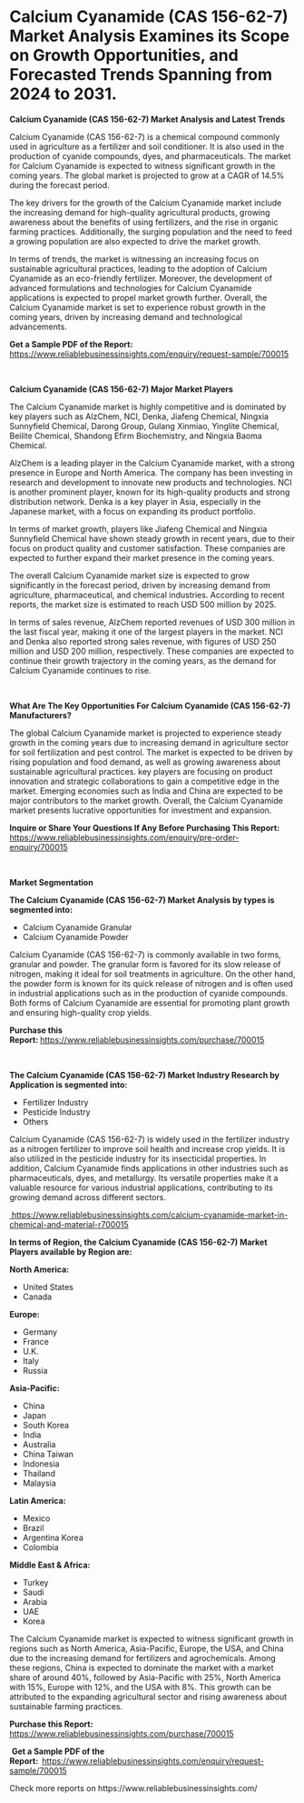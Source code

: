 <p><h1>Calcium Cyanamide (CAS 156-62-7) Market Analysis Examines its Scope on Growth Opportunities, and Forecasted Trends Spanning from 2024 to 2031.</h1></p><p><strong>Calcium Cyanamide (CAS 156-62-7) Market Analysis and Latest Trends</strong></p>
<p><p>Calcium Cyanamide (CAS 156-62-7) is a chemical compound commonly used in agriculture as a fertilizer and soil conditioner. It is also used in the production of cyanide compounds, dyes, and pharmaceuticals. The market for Calcium Cyanamide is expected to witness significant growth in the coming years. The global market is projected to grow at a CAGR of 14.5% during the forecast period.</p><p>The key drivers for the growth of the Calcium Cyanamide market include the increasing demand for high-quality agricultural products, growing awareness about the benefits of using fertilizers, and the rise in organic farming practices. Additionally, the surging population and the need to feed a growing population are also expected to drive the market growth.</p><p>In terms of trends, the market is witnessing an increasing focus on sustainable agricultural practices, leading to the adoption of Calcium Cyanamide as an eco-friendly fertilizer. Moreover, the development of advanced formulations and technologies for Calcium Cyanamide applications is expected to propel market growth further. Overall, the Calcium Cyanamide market is set to experience robust growth in the coming years, driven by increasing demand and technological advancements.</p></p>
<p><strong>Get a Sample PDF of the Report:&nbsp;</strong> <a href="https://www.reliablebusinessinsights.com/enquiry/request-sample/700015">https://www.reliablebusinessinsights.com/enquiry/request-sample/700015</a></p>
<p>&nbsp;</p>
<p><strong>Calcium Cyanamide (CAS 156-62-7) Major Market Players</strong></p>
<p><p>The Calcium Cyanamide market is highly competitive and is dominated by key players such as AlzChem, NCI, Denka, Jiafeng Chemical, Ningxia Sunnyfield Chemical, Darong Group, Gulang Xinmiao, Yinglite Chemical, Beilite Chemical, Shandong Efirm Biochemistry, and Ningxia Baoma Chemical. </p><p>AlzChem is a leading player in the Calcium Cyanamide market, with a strong presence in Europe and North America. The company has been investing in research and development to innovate new products and technologies. NCI is another prominent player, known for its high-quality products and strong distribution network. Denka is a key player in Asia, especially in the Japanese market, with a focus on expanding its product portfolio.</p><p>In terms of market growth, players like Jiafeng Chemical and Ningxia Sunnyfield Chemical have shown steady growth in recent years, due to their focus on product quality and customer satisfaction. These companies are expected to further expand their market presence in the coming years. </p><p>The overall Calcium Cyanamide market size is expected to grow significantly in the forecast period, driven by increasing demand from agriculture, pharmaceutical, and chemical industries. According to recent reports, the market size is estimated to reach USD 500 million by 2025.</p><p>In terms of sales revenue, AlzChem reported revenues of USD 300 million in the last fiscal year, making it one of the largest players in the market. NCI and Denka also reported strong sales revenue, with figures of USD 250 million and USD 200 million, respectively. These companies are expected to continue their growth trajectory in the coming years, as the demand for Calcium Cyanamide continues to rise.</p></p>
<p>&nbsp;</p>
<p><strong>What Are The Key Opportunities For Calcium Cyanamide (CAS 156-62-7) Manufacturers?</strong></p>
<p><p>The global Calcium Cyanamide market is projected to experience steady growth in the coming years due to increasing demand in agriculture sector for soil fertilization and pest control. The market is expected to be driven by rising population and food demand, as well as growing awareness about sustainable agricultural practices. key players are focusing on product innovation and strategic collaborations to gain a competitive edge in the market. Emerging economies such as India and China are expected to be major contributors to the market growth. Overall, the Calcium Cyanamide market presents lucrative opportunities for investment and expansion.</p></p>
<p><strong>Inquire or Share Your Questions If Any Before Purchasing This Report:</strong> <a href="https://www.reliablebusinessinsights.com/enquiry/pre-order-enquiry/700015">https://www.reliablebusinessinsights.com/enquiry/pre-order-enquiry/700015</a></p>
<p>&nbsp;</p>
<p><strong>Market Segmentation</strong></p>
<p><strong>The Calcium Cyanamide (CAS 156-62-7) Market Analysis by types is segmented into:</strong></p>
<p><ul><li>Calcium Cyanamide Granular</li><li>Calcium Cyanamide Powder</li></ul></p>
<p><p>Calcium Cyanamide (CAS 156-62-7) is commonly available in two forms, granular and powder. The granular form is favored for its slow release of nitrogen, making it ideal for soil treatments in agriculture. On the other hand, the powder form is known for its quick release of nitrogen and is often used in industrial applications such as in the production of cyanide compounds. Both forms of Calcium Cyanamide are essential for promoting plant growth and ensuring high-quality crop yields.</p></p>
<p><strong>Purchase this Report:&nbsp;</strong><a href="https://www.reliablebusinessinsights.com/purchase/700015">https://www.reliablebusinessinsights.com/purchase/700015</a></p>
<p>&nbsp;</p>
<p><strong>The Calcium Cyanamide (CAS 156-62-7) Market Industry Research by Application is segmented into:</strong></p>
<p><ul><li>Fertilizer Industry</li><li>Pesticide Industry</li><li>Others</li></ul></p>
<p><p>Calcium Cyanamide (CAS 156-62-7) is widely used in the fertilizer industry as a nitrogen fertilizer to improve soil health and increase crop yields. It is also utilized in the pesticide industry for its insecticidal properties. In addition, Calcium Cyanamide finds applications in other industries such as pharmaceuticals, dyes, and metallurgy. Its versatile properties make it a valuable resource for various industrial applications, contributing to its growing demand across different sectors.</p></p>
<p><a href="https://www.reliablebusinessinsights.com/calcium-cyanamide-market-in-chemical-and-material-r700015">&nbsp;https://www.reliablebusinessinsights.com/calcium-cyanamide-market-in-chemical-and-material-r700015</a></p>
<p><strong>In terms of Region, the Calcium Cyanamide (CAS 156-62-7) Market Players available by Region are:</strong></p>
<p>
    <p> <strong> North America: </strong>
        <ul>
            <li>United States</li>
            <li>Canada</li>
        </ul>
        </p> 
    <p> <strong> Europe: </strong>
        <ul>
            <li>Germany</li>
            <li>France</li>
            <li>U.K.</li>
            <li>Italy</li>
            <li>Russia</li>
        </ul>
        </p> 
    <p> <strong> Asia-Pacific: </strong>
        <ul>
            <li>China</li>
            <li>Japan</li>
            <li>South Korea</li>
            <li>India</li>
            <li>Australia</li>
            <li>China Taiwan</li>
            <li>Indonesia</li>
            <li>Thailand</li>
            <li>Malaysia</li>
        </ul>
        </p> 
    <p> <strong> Latin America: </strong>
        <ul>
            <li>Mexico</li>
            <li>Brazil</li>
            <li>Argentina Korea</li>
            <li>Colombia</li>
        </ul>
        </p> 
    <p> <strong> Middle East & Africa: </strong>
        <ul>
            <li>Turkey</li>
            <li>Saudi</li>
            <li>Arabia</li>
            <li>UAE</li>
            <li>Korea</li>
        </ul>
    </p>
    </p>
<p><p>The Calcium Cyanamide market is expected to witness significant growth in regions such as North America, Asia-Pacific, Europe, the USA, and China due to the increasing demand for fertilizers and agrochemicals. Among these regions, China is expected to dominate the market with a market share of around 40%, followed by Asia-Pacific with 25%, North America with 15%, Europe with 12%, and the USA with 8%. This growth can be attributed to the expanding agricultural sector and rising awareness about sustainable farming practices.</p></p>
<p><strong>Purchase this Report: </strong><a href="https://www.reliablebusinessinsights.com/purchase/700015">https://www.reliablebusinessinsights.com/purchase/700015</a></p>
<p>&nbsp;<strong>Get a Sample PDF of the Report:&nbsp;&nbsp;</strong><a href="https://www.reliablebusinessinsights.com/enquiry/request-sample/700015">https://www.reliablebusinessinsights.com/enquiry/request-sample/700015</a></p>
<p><strong></strong></p>
<p>Check more reports on https://www.reliablebusinessinsights.com/</p>